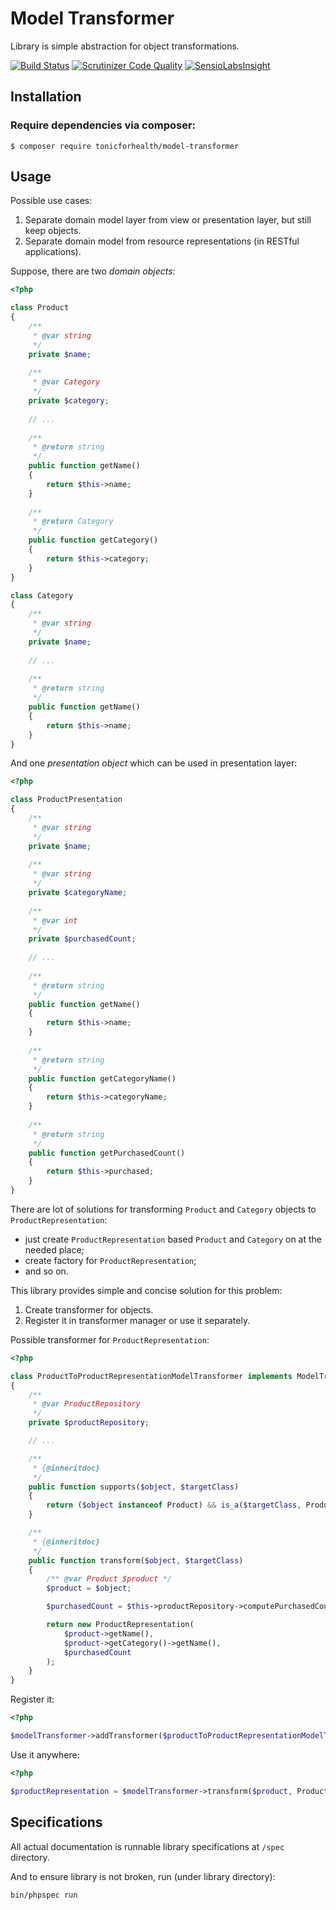 Model Transformer
=================

Library is simple abstraction for object transformations. 

[![Build Status](https://scrutinizer-ci.com/g/tonicforhealth/model-transformer/badges/build.png?b=master)](https://scrutinizer-ci.com/g/tonicforhealth/model-transformer/build-status/master)
[![Scrutinizer Code Quality](https://scrutinizer-ci.com/g/tonicforhealth/model-transformer/badges/quality-score.png?b=master)](https://scrutinizer-ci.com/g/tonicforhealth/model-transformer/?branch=master)
[![SensioLabsInsight](https://insight.sensiolabs.com/projects/05f97462-af28-49db-92be-07f38f6a8e19/big.png)](https://insight.sensiolabs.com/projects/05f97462-af28-49db-92be-07f38f6a8e19)
   
Installation
------------
   
### Require dependencies via composer: 

```
$ composer require tonicforhealth/model-transformer
```
 
Usage 
-----
   
Possible use cases: 

1. Separate domain model layer from view or presentation layer, but still keep objects.
2. Separate domain model from resource representations (in RESTful applications).

Suppose, there are two *domain objects*:
 
```php
<?php 

class Product 
{
    /**
     * @var string
     */ 
    private $name; 
    
    /**
     * @var Category
     */
    private $category;
    
    // ... 
    
    /**
     * @return string
     */
    public function getName()
    {
        return $this->name;
    }
    
    /**
     * @return Category
     */
    public function getCategory()
    {
        return $this->category;
    }
}

class Category 
{
    /**
     * @var string
     */ 
    private $name; 
    
    // ... 
    
    /**
     * @return string
     */
    public function getName()
    {
        return $this->name;
    }
}
```

And one *presentation object* which can be used in presentation layer: 

```php
<?php 

class ProductPresentation
{
    /**
     * @var string
     */ 
    private $name;
     
    /**
     * @var string
     */
    private $categoryName;
    
    /**
     * @var int
     */
    private $purchasedCount;
    
    // ... 
    
    /**
     * @return string
     */
    public function getName()
    {
        return $this->name;
    }
    
    /**
     * @return string
     */
    public function getCategoryName()
    {
        return $this->categoryName;
    }
    
    /**
     * @return string
     */
    public function getPurchasedCount()
    {
        return $this->purchased;
    }    
}
```

There are lot of solutions for transforming `Product` and `Category` objects to `ProductRepresentation`: 

- just create `ProductRepresentation` based `Product` and `Category` on at the needed place;
- create factory for `ProductRepresentation`;
- and so on. 

This library provides simple and concise solution for this problem: 

1. Create transformer for objects.
2. Register it in transformer manager or use it separately.
 
Possible transformer for `ProductRepresentation`: 

```php
<?php

class ProductToProductRepresentationModelTransformer implements ModelTransformerInterface
{
	/**
	 * @var ProductRepository
	 */
	private $productRepository;

	// ...

    /**
     * {@inheritdoc}
     */
    public function supports($object, $targetClass)
    {
        return ($object instanceof Product) && is_a($targetClass, ProductRepresentation::class, true);
    }

    /**
     * {@inheritdoc}
     */
    public function transform($object, $targetClass)
    {
    	/** @var Product $product */
    	$product = $object;

    	$purchasedCount = $this->productRepository->computePurchasedCount($product);

    	return new ProductRepresentation(
    		$product->getName(),
    		$product->getCategory()->getName(), 
    		$purchasedCount
    	);
    }
}
```

Register it: 

```php
<?php

$modelTransformer->addTransformer($productToProductRepresentationModelTransformer);
```

Use it anywhere: 

```php
<?php

$productRepresentation = $modelTransformer->transform($product, ProductRepresentation::class);
```

Specifications
--------------

All actual documentation is runnable library specifications at `/spec` directory. 

And to ensure library is not broken, run (under library directory):

```
bin/phpspec run
```



